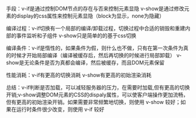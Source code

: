 手段：v-if是通过控制DOM节点的存在与否来控制元素显隐
     v-show是通过修改元素的display的css属性来控制元素显隐（block为显示，none为隐藏）

编译过程：v-if切换有一个局部的编译/卸载过程，切换过程中合适的销毁和重建内部的事件监听和子组件
         v-show只是简单的的基于css切换

编译条件：v-if是惰性的，如果条件为假，则什么也不做，只有在第一次条件为真的时候才开始局部编译（编译被缓存后，然后再切换的时候进行局部卸载）
         v-show是无论条件是否为真都会编译，然后被缓存，而且DOM元素保留

性能消耗：v-if有更高的切换消耗
         v-show有更高的初始渲染消耗

总结：v-if判断是否加载，可以减轻服务器的压力，在需要时加载,但有更高的切换开销;v-show调整DOM元素的CSS的dispaly属性，可以使客户端操作更加流畅，但有更高的初始渲染开销。如果需要非常频繁地切换，则使用 v-show 较好；如果在运行时条件很少改变，则使用 v-if 较好


       